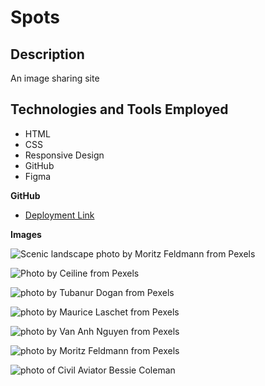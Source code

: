 # Spots

## Description

An image sharing site

## Technologies and Tools Employed

- HTML
- CSS
- Responsive Design
- GitHub
- Figma

**GitHub**

- [Deployment Link](https://oliverpm21.github.io/se_project_spots/)

**Images**

![Scenic landscape photo by Moritz Feldmann from Pexels](./images/demo/1-photo-by-moritz-feldmann-from-pexels.jpg)

![Photo by Ceiline from Pexels](./images/demo/2-photo-by-ceiline-from-pexels.jpg)

![photo by Tubanur Dogan from Pexels](./images/demo/3-photo-by-tubanur-dogan-from-pexels.jpg)

![photo by Maurice Laschet from Pexels](./images/demo/4-photo-by-maurice-laschet-from-pexels.jpg)

![photo by Van Anh Nguyen from Pexels](./images/demo/5-photo-by-van-anh-nguyen-from-pexels.jpg)

![photo by Moritz Feldmann from Pexels](./images/demo/6-photo-by-moritz-feldmann-from-pexels.jpg)

![photo of Civil Aviator Bessie Coleman](./images/demo/avatar.jpg)
